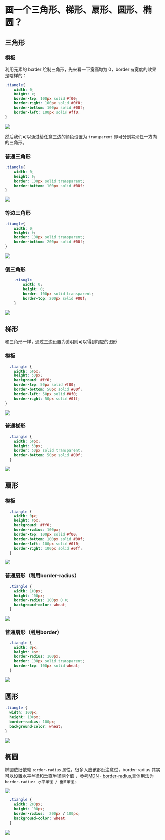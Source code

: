 # 画一个三角形、梯形、扇形、圆形、椭圆？

## 三角形

### 模板

利用元素的 border 绘制三角形，先来看一下宽高均为 0，border 有宽度的效果是啥样的：

```css
.tiangle{
    width: 0;
    height: 0;
    border-top: 100px solid #f00;
    border-right: 100px solid #0f0;
    border-bottom: 100px solid #00f;
    border-left: 100px solid #ff0;
}
```

![](../../.gitbook/assets/image%20%2836%29.png)

然后我们可以通过给任意三边的颜色设置为 `transparent` 即可分别实现任一方向的三角形。

### 普通三角形

```css
.tiangle{
    width: 0;
    height: 0;
    border: 100px solid transparent;
    border-bottom: 100px solid #00f;
}
```

![](../../.gitbook/assets/image%20%2830%29.png)

### 等边三角形

```css
.tiangle{
    width: 0;
    height: 0;
    border: 100px solid transparent;
    border-bottom: 200px solid #00f;
}
```

![](../../.gitbook/assets/image%20%2833%29.png)

### 倒三角形

```css
    .tiangle{
        width: 0;
        height: 0;
        border: 100px solid transparent;
        border-top: 200px solid #00f;
    }
```

![](../../.gitbook/assets/image%20%2832%29.png)

## 梯形

和三角形一样，通过三边设置为透明则可以得到相应的图形

### 模板

```css
  .tiangle {
    width: 50px;
    height: 50px;
    background: #ff0;
    border-top: 50px solid #f00;
    border-bottom: 50px solid #00f;
    border-left: 50px solid #0f0;
    border-right: 50px solid #0ff;
}
```

![](../../.gitbook/assets/image%20%2839%29.png)

### 普通梯形

```css
  .tiangle {
    width: 50px;
    height: 50px;
    border: 50px solid transparent;
    border-bottom: 50px solid #00f;
  }
```

![](../../.gitbook/assets/image%20%2838%29.png)

## 扇形

### 模板

```css
  .tiangle {
    width: 0px;
    height: 0px;
    background: #ff0;
    border-radius: 100px;
    border-top: 100px solid #f00;
    border-bottom: 100px solid #00f;
    border-left: 100px solid #0f0;
    border-right: 100px solid #0ff;
  }
```

![](../../.gitbook/assets/image%20%2841%29.png)

### 普通扇形（利用border-radius）

```css
  .tiangle {
    width: 100px;
    height: 100px;
    border-radius: 100px 0 0;
    background-color: wheat;
  }
```

![](../../.gitbook/assets/image%20%2835%29.png)

### 普通扇形（利用border）

```css
  .tiangle {
    width: 0px;
    height: 0px;
    border-radius: 100px;
    border: 100px solid transparent;
    border-top: 100px solid wheat;
  }
```

![](../../.gitbook/assets/image%20%2834%29.png)

## 圆形

```css
.tiangle {
  width: 100px;
  height: 100px;
  border-radius: 100px;
  background-color: wheat;
}
```

![](../../.gitbook/assets/image%20%2837%29.png)

## 椭圆

椭圆依旧依赖 `border-radius` 属性，很多人应该都没注意过，border-radius 其实可以设置水平半径和垂直半径两个值 ，[参考MDN - border-radius](https://developer.mozilla.org/zh-CN/docs/Web/CSS/border-radius),具体用法为 `border-radius: 水平半径 / 垂直半径;`.

![](../../.gitbook/assets/image%20%2831%29.png)

```css
  .tiangle {
    width: 200px;
    height: 100px;
    border-radius:  200px / 100px;
    background-color: wheat;
  }
```

![](../../.gitbook/assets/image%20%2840%29.png)

